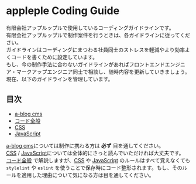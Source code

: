 # appleple Coding Guide

有限会社アップルップルで使用しているコーディングガイドラインです。<br/>
有限会社アップルップルで制作案件を行うときは、各ガイドラインに従ってください。<br/>
ガイドラインはコーディングにまつわる社員同士のストレスを軽減やより効率よくコードを書くために設定しています。<br/>
もし、今の制作手法に合わないガイドラインがあればフロントエンドエンジニア・マークアップエンジニア同士で相談し、随時内容を更新していきましょう。<br/>
現在、以下のガイドラインを管理しています。

## 目次

- [a-blog cms](./a-blogcms.md)
- [コード全般](./general.md)
- [CSS](./css.md)
- [JavaScript](./js.md)

[a-blog cms](./a-blogcms.md)については制作に携わる方は **必ず** 目を通してください。<br/>
[CSS](./css.md) / [JavaScript](./js.md)については全体的にさっと読んでいただければ大丈夫です。<br/>
[コード全般](./general.md) で解説しますが、[CSS](./css.md) や [JavaScript](./js.md) のルールはすべて覚えなくても `stylelint` や `eslint` を使うことで保存時にコード整形されます。もし、そのルールを適用した理由について気になる方は目を通してください。